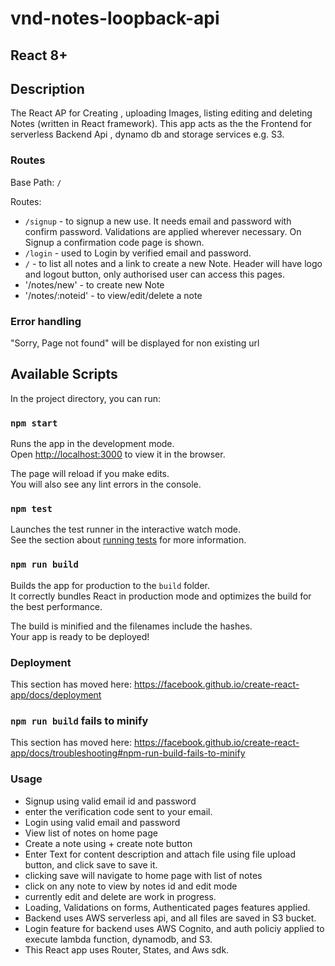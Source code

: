 # vnd-notes-loopback-api

## React 8+

## Description

The React AP for Creating , uploading Images, listing editing and deleting Notes (written in React framework). This app acts as the the Frontend for serverless Backend Api , dynamo db and storage services e.g. S3.

### Routes

Base Path: `/`

Routes:
-  `/signup` - to signup a new use. It needs email  and password with confirm password. Validations are applied wherever necessary. On Signup a confirmation code page is shown.
-  `/login` - used to Login by verified email and password.
-  `/` - to list all notes and a link to create a new Note. Header will have logo and logout button, only authorised user can access this pages.
-  '/notes/new' - to create new Note
-  '/notes/:noteid' - to view/edit/delete a note

### Error handling

"Sorry, Page not found" will be displayed for non existing url


## Available Scripts

In the project directory, you can run:

### `npm start`

Runs the app in the development mode.<br>
Open [http://localhost:3000](http://localhost:3000) to view it in the browser.

The page will reload if you make edits.<br>
You will also see any lint errors in the console.

### `npm test`

Launches the test runner in the interactive watch mode.<br>
See the section about [running tests](https://facebook.github.io/create-react-app/docs/running-tests) for more information.

### `npm run build`

Builds the app for production to the `build` folder.<br>
It correctly bundles React in production mode and optimizes the build for the best performance.

The build is minified and the filenames include the hashes.<br>
Your app is ready to be deployed!

### Deployment

This section has moved here: https://facebook.github.io/create-react-app/docs/deployment

### `npm run build` fails to minify

This section has moved here: https://facebook.github.io/create-react-app/docs/troubleshooting#npm-run-build-fails-to-minify

### Usage

- Signup using valid email id and password
- enter the verification code sent to your email.
- Login using valid email and password
- View list of notes on home page
- Create a note using + create note button
- Enter Text for content description and attach file using file upload button, and click save to save it.
- clicking save will navigate to home page with list of notes
- click on any note to view by notes id and edit mode
- currently edit and delete are work in progress.
- Loading, Validations on forms, Authenticated pages features applied.
- Backend uses AWS serverless api, and all files are saved in S3 bucket.
- Login feature for backend uses AWS Cognito, and auth policiy applied to execute lambda function, dynamodb, and S3.
- This React app uses Router, States, and Aws sdk.


